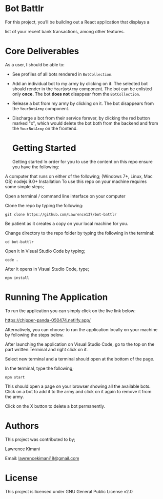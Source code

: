 # Bot Battlr 

For this project, you’ll be building out a React application that displays a

list of your recent bank transactions, among other features.

# Core Deliverables

As a user, I should be able to:

- See profiles of all bots rendered in `BotCollection`.


- Add an individual bot to my army by clicking on it. The selected bot should
  render in the `YourBotArmy` component. The bot can be enlisted only **once**.
  The bot **does not** disappear from the `BotCollection`.


- Release a bot from my army by clicking on it. The bot disappears from the
  `YourBotArmy` component.


- Discharge a bot from their service forever, by clicking the red button marked
  "x", which would delete the bot both from the backend and from the
  `YourBotArmy` on the frontend.

  # Getting Started

  Getting started In order for you to use the content on this repo ensure you have the following:

A computer that runs on either of the following; (Windows 7+, Linux, Mac OS) nodejs 9.0+ Installation To use this repo on your machine requires some simple steps;

Open a terminal / command line interface on your computer

Clone the repo by typing the following:

`git clone https://github.com/Lawrence137/bot-battlr`

Be patient as it creates a copy on your local machine for you.

Change directory to the repo folder by typing the following in the terminal:

`cd bot-battlr`

Open it in Visual Studio Code by typing;

`code .`

After it opens in Visual Studio Code, type;

`npm install`

# Running The Application

To run the application you can simply click on the live link below:

https://chipper-panda-050474.netlify.app/

Alternatively, you can choose to run the application locally on your machine by following the steps below.

After launching the application on Visual Studio Code, go to the top on the part written Terminal and right click on it.

Select new terminal and a terminal should open at the bottom of the page.

In the terminal, type the following;

`npm start`

This should open a page on your browser showing all the available bots. Click on a bot to add it to the army and click on it again to remove it from the army.

Click on the X button to delete a bot permanently.

# Authors

This project was contributed to by;

Lawrence Kimani

Email: lawrencekimani18@gmail.com

# License 

This project is licensed under GNU General Public License v2.0